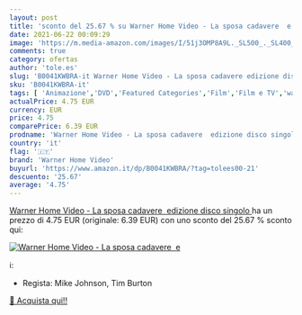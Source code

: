 ```yaml
---
layout: post
title: 'sconto del 25.67 % su Warner Home Video - La sposa cadavere  e  '
date: 2021-06-22 00:09:29
image: 'https://m.media-amazon.com/images/I/51j3OMP8A9L._SL500_._SL400_.jpg'
comments: true
category: ofertas
author: 'tole.es'
slug: 'B0041KWBRA-it Warner Home Video - La sposa cadavere edizione disco singolo'
sku: 'B0041KWBRA-it'
tags: [ 'Animazione','DVD','Featured Categories','Film','Film e TV','warner home video', ]
actualPrice: 4.75 EUR
currency: EUR
price: 4.75
comparePrice: 6.39 EUR
prodname: 'Warner Home Video - La sposa cadavere  edizione disco singolo '
country: 'it'
flag: '🇮🇹'
brand: 'Warner Home Video'
buyurl: 'https://www.amazon.it/dp/B0041KWBRA/?tag=tolees00-21'
descuento: '25.67'
average: '4.75'
---
```


[Warner Home Video - La sposa cadavere  edizione disco singolo ](https://www.amazon.it/dp/B0041KWBRA/?tag=tolees00-21) ha un prezzo di 4.75 EUR (originale: 6.39 EUR) con uno sconto del 25.67 % sconto qui:

[![Warner Home Video - La sposa cadavere  e](https://m.media-amazon.com/images/I/51j3OMP8A9L._SL500_._SL400_.jpg)](https://www.amazon.it/dp/B0041KWBRA/?tag=tolees00-21)

ℹ️:

- Regista: Mike Johnson, Tim Burton

[🛒 Acquista qui!!](https://www.amazon.it/dp/B0041KWBRA/?tag=tolees00-21)
